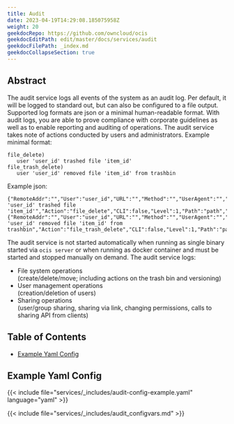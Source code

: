 ```yaml
---
title: Audit
date: 2023-04-19T14:29:08.185075958Z
weight: 20
geekdocRepo: https://github.com/owncloud/ocis
geekdocEditPath: edit/master/docs/services/audit
geekdocFilePath: _index.md
geekdocCollapseSection: true
---
```


## Abstract

The audit service logs all events of the system as an audit log. Per default, it will be logged to standard out, but can also be configured to a file output. Supported log formats are json or a minimal human-readable format.
With audit logs, you are able to prove compliance with corporate guidelines as well as to enable reporting and auditing of operations. The audit service takes note of actions conducted by users and administrators.
Example minimal format:
```
file_delete)
   user 'user_id' trashed file 'item_id'
file_trash_delete)
   user 'user_id' removed file 'item_id' from trashbin
```
Example json:
```
{"RemoteAddr":"","User":"user_id","URL":"","Method":"","UserAgent":"","Time":"","App":"admin_audit","Message":"user 'user_id' trashed file 'item_id'","Action":"file_delete","CLI":false,"Level":1,"Path":"path","Owner":"user_id","FileID":"item_id"}
{"RemoteAddr":"","User":"user_id","URL":"","Method":"","UserAgent":"","Time":"","App":"admin_audit","Message":"user 'user_id' removed file 'item_id' from trashbin","Action":"file_trash_delete","CLI":false,"Level":1,"Path":"path","Owner":"user_id","FileID":"item_id"}
```
The audit service is not started automatically when running as single binary started via `ocis server` or when running as docker container and must be started and stopped manually on demand.
The audit service logs:
-   File system operations  
(create/delete/move; including actions on the trash bin and versioning)
-   User management operations  
(creation/deletion of users)
-   Sharing operations  
(user/group sharing, sharing via link, changing permissions, calls to sharing API from clients)

## Table of Contents

* [Example Yaml Config](#example-yaml-config)

## Example Yaml Config

{{< include file="services/_includes/audit-config-example.yaml"  language="yaml" >}}

{{< include file="services/_includes/audit_configvars.md" >}}

